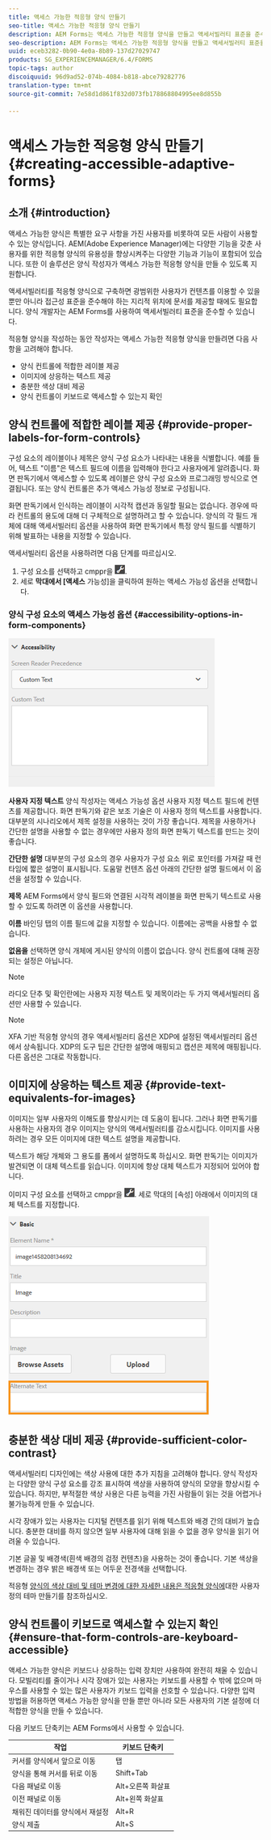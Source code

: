 ```yaml
---
title: 액세스 가능한 적응형 양식 만들기
seo-title: 액세스 가능한 적응형 양식 만들기
description: AEM Forms는 액세스 가능한 적응형 양식을 만들고 액세서빌러티 표준을 준수하는 데 도움이 되는 도구와 도구를 제공합니다.
seo-description: AEM Forms는 액세스 가능한 적응형 양식을 만들고 액세서빌러티 표준을 준수하는 데 도움이 되는 도구와 도구를 제공합니다.
uuid: eceb3282-0b90-4e0a-8b89-137d27029747
products: SG_EXPERIENCEMANAGER/6.4/FORMS
topic-tags: author
discoiquuid: 96d9ad52-074b-4084-b818-abce79282776
translation-type: tm+mt
source-git-commit: 7e58d1d861f832d073fb178868804995ee8d855b

---
```



# 액세스 가능한 적응형 양식 만들기 {#creating-accessible-adaptive-forms}

## 소개 {#introduction}

액세스 가능한 양식은 특별한 요구 사항을 가진 사용자를 비롯하여 모든 사람이 사용할 수 있는 양식입니다. AEM(Adobe Experience Manager)에는 다양한 기능을 갖춘 사용자를 위한 적응형 양식의 유용성을 향상시켜주는 다양한 기능과 기능이 포함되어 있습니다. 또한 이 솔루션은 양식 작성자가 액세스 가능한 적응형 양식을 만들 수 있도록 지원합니다.

액세서빌러티를 적응형 양식으로 구축하면 광범위한 사용자가 컨텐츠를 이용할 수 있을 뿐만 아니라 접근성 표준을 준수해야 하는 지리적 위치에 문서를 제공할 때에도 필요합니다. 양식 개발자는 AEM Forms를 사용하여 액세서빌러티 표준을 준수할 수 있습니다.

적응형 양식을 작성하는 동안 작성자는 액세스 가능한 적응형 양식을 만들려면 다음 사항을 고려해야 합니다.

* 양식 컨트롤에 적합한 레이블 제공
* 이미지에 상응하는 텍스트 제공
* 충분한 색상 대비 제공
* 양식 컨트롤이 키보드로 액세스할 수 있는지 확인

## 양식 컨트롤에 적합한 레이블 제공 {#provide-proper-labels-for-form-controls}

구성 요소의 레이블이나 제목은 양식 구성 요소가 나타내는 내용을 식별합니다. 예를 들어, 텍스트 &quot;이름&quot;은 텍스트 필드에 이름을 입력해야 한다고 사용자에게 알려줍니다. 화면 판독기에서 액세스할 수 있도록 레이블은 양식 구성 요소와 프로그래밍 방식으로 연결됩니다. 또는 양식 컨트롤은 추가 액세스 가능성 정보로 구성됩니다.

화면 판독기에서 인식하는 레이블이 시각적 캡션과 동일할 필요는 없습니다. 경우에 따라 컨트롤의 용도에 대해 더 구체적으로 설명하려고 할 수 있습니다. 양식의 각 필드 개체에 대해 액세서빌러티 옵션을 사용하여 화면 판독기에서 특정 양식 필드를 식별하기 위해 발표하는 내용을 지정할 수 있습니다.

액세서빌러티 옵션을 사용하려면 다음 단계를 따르십시오.

1. 구성 요소를 선택하고 cmppr을 ![누릅니다](assets/cmppr.png).
1. 세로 **막대에서 [액세스** 가능성]을 클릭하여 원하는 액세스 가능성 옵션을 선택합니다.

### 양식 구성 요소의 액세스 가능성 옵션 {#accessibility-options-in-form-components}

![양식 구성 요소의 액세스 가능성 옵션](assets/accessibility-options.png)

**사용자 지정 텍스트** 양식 작성자는 액세스 가능성 옵션 사용자 지정 텍스트 필드에 컨텐츠를 제공합니다. 화면 판독기와 같은 보조 기술은 이 사용자 정의 텍스트를 사용합니다. 대부분의 시나리오에서 제목 설정을 사용하는 것이 가장 좋습니다. 제목을 사용하거나 간단한 설명을 사용할 수 없는 경우에만 사용자 정의 화면 판독기 텍스트를 만드는 것이 좋습니다.

**간단한 설명** 대부분의 구성 요소의 경우 사용자가 구성 요소 위로 포인터를 가져갈 때 런타임에 짧은 설명이 표시됩니다. 도움말 컨텐츠 옵션 아래의 간단한 설명 필드에서 이 옵션을 설정할 수 있습니다.

**제목** AEM Forms에서 양식 필드와 연결된 시각적 레이블을 화면 판독기 텍스트로 사용할 수 있도록 하려면 이 옵션을 사용합니다.

**이름** 바인딩 탭의 이름 필드에 값을 지정할 수 있습니다. 이름에는 공백을 사용할 수 없습니다.

**없음을** 선택하면 양식 개체에 게시된 양식의 이름이 없습니다. 양식 컨트롤에 대해 권장되는 설정은 아닙니다.

>[!NOTE]
>
>라디오 단추 및 확인란에는 사용자 지정 텍스트 및 제목이라는 두 가지 액세서빌러티 옵션만 사용할 수 있습니다.

>[!NOTE]
>
>XFA 기반 적응형 양식의 경우 액세서빌러티 옵션은 XDP에 설정된 액세서빌러티 옵션에서 상속됩니다. XDP의 도구 팁은 간단한 설명에 매핑되고 캡션은 제목에 매핑됩니다. 다른 옵션은 그대로 작동합니다.

## 이미지에 상응하는 텍스트 제공 {#provide-text-equivalents-for-images}

이미지는 일부 사용자의 이해도를 향상시키는 데 도움이 됩니다. 그러나 화면 판독기를 사용하는 사용자의 경우 이미지는 양식의 액세서빌러티를 감소시킵니다. 이미지를 사용하려는 경우 모든 이미지에 대한 텍스트 설명을 제공합니다.

텍스트가 해당 개체와 그 용도를 폼에서 설명하도록 하십시오. 화면 판독기는 이미지가 발견되면 이 대체 텍스트를 읽습니다. 이미지에 항상 대체 텍스트가 지정되어 있어야 합니다.

이미지 구성 요소를 선택하고 cmppr을 ![누릅니다](assets/cmppr.png). 세로 막대의 [속성] 아래에서 이미지의 대체 텍스트를 지정합니다.

![이미지의 대체 텍스트](assets/image-properties.png)

## 충분한 색상 대비 제공 {#provide-sufficient-color-contrast}

액세서빌러티 디자인에는 색상 사용에 대한 추가 지침을 고려해야 합니다. 양식 작성자는 다양한 양식 구성 요소를 강조 표시하여 색상을 사용하여 양식의 모양을 향상시킬 수 있습니다. 하지만, 부적절한 색상 사용은 다른 능력을 가진 사람들이 읽는 것을 어렵거나 불가능하게 만들 수 있습니다.

시각 장애가 있는 사용자는 디지털 컨텐츠를 읽기 위해 텍스트와 배경 간의 대비가 높습니다. 충분한 대비를 하지 않으면 일부 사용자에 대해 읽을 수 없을 경우 양식을 읽기 어려울 수 있습니다.

기본 글꼴 및 배경색(흰색 배경의 검정 컨텐츠)을 사용하는 것이 좋습니다. 기본 색상을 변경하는 경우 밝은 배경색 또는 어두운 전경색을 선택합니다.

적응형 [양식의 색상 대비 및 테마 변경에 대한 자세한 내용은 적응형 양식에](/help/forms/using/creating-custom-adaptive-form-themes.md)대한 사용자 정의 테마 만들기를 참조하십시오.

## 양식 컨트롤이 키보드로 액세스할 수 있는지 확인 {#ensure-that-form-controls-are-keyboard-accessible}

액세스 가능한 양식은 키보드나 상응하는 입력 장치만 사용하여 완전히 채울 수 있습니다. 모빌리티를 줄이거나 시각 장애가 있는 사용자는 키보드를 사용할 수 밖에 없으며 마우스를 사용할 수 있는 많은 사용자가 키보드 입력을 선호할 수 있습니다. 다양한 입력 방법을 허용하면 액세스 가능한 양식을 만들 뿐만 아니라 모든 사용자의 기본 설정에 더 적합한 양식을 만들 수 있습니다.

다음 키보드 단축키는 AEM Forms에서 사용할 수 있습니다.

| 작업 | 키보드 단축키 |
|---|---|
| 커서를 양식에서 앞으로 이동 | 탭 |
| 양식을 통해 커서를 뒤로 이동 | Shift+Tab |
| 다음 패널로 이동 | Alt+오른쪽 화살표 |
| 이전 패널로 이동 | Alt+왼쪽 화살표 |
| 채워진 데이터를 양식에서 재설정 | Alt+R |
| 양식 제출 | Alt+S | configuring-watched-folder-endpoints.md |
